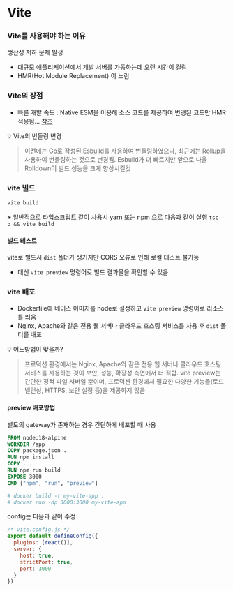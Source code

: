 # Vite

### Vite를 사용해야 하는 이유
생산성 저하 문제 발생
- 대규모 애플리케이션에서 개발 서버를 가동하는데 오랜 시간이 걸림
- HMR(Hot Module Replacement) 이 느림 

### Vite의 장점
- 빠른 개발 속도 : Native ESM을 이용해 소스 코드를 제공하여 변경된 코드만 HMR 적용됨... [참조](https://ko.vitejs.dev/guide/why)

💡 Vite의 번들링 변경
> 이전에는 Go로 작성된 Esbuild를 사용하여 번들링하였으나, 최근에는 Rollup을 사용하여 번들링하는 것으로 변경됨. Esbuild가 더 빠르지만 앞으로 나올 Rolldown이 빌드 성능을 크게 향상시킬것

### vite 빌드
```powershell
vite build
```
※ 일반적으로 타입스크립트 같이 사용시 yarn 또는 npm 으로 다음과 같이 실행 `tsc -b && vite build`

#### 빌드 테스트
vite로 빌드시 `dist` 폴더가 생기지만 CORS 오류로 인해 로컬 테스트 불가능
- 대신 `vite preview` 명령어로 빌드 결과물을 확인할 수 있음


### vite 배포
- Dockerfile에 베이스 이미지를 node로 설정하고 `vite preview` 명령어로 리소스를 띄움
- Nginx, Apache와 같은 전용 웹 서버나 클라우드 호스팅 서비스를 사용 후 `dist` 폴더를 배포

💡 어느방법이 맞을까?
> 프로덕션 환경에서는 Nginx, Apache와 같은 전용 웹 서버나 클라우드 호스팅 서비스를 사용하는 것이 보안, 성능, 확장성 측면에서 더 적합. vite preview는 간단한 정적 파일 서버일 뿐이며, 프로덕션 환경에서 필요한 다양한 기능들(로드 밸런싱, HTTPS, 보안 설정 등)을 제공하지 않음

#### preview 배포방법
별도의 gateway가 존재하는 경우 간단하게 배포할 때 사용
```Dockerfile
FROM node:18-alpine
WORKDIR /app
COPY package.json .
RUN npm install
COPY . .
RUN npm run build
EXPOSE 3000
CMD ["npm", "run", "preview"]

# docker build -t my-vite-app .
# docker run -dp 3000:3000 my-vite-app
```

config는 다음과 같이 수정
```js
/* vite.config.js */
export default defineConfig({
  plugins: [react()],
  server: {
    host: true,
    strictPort: true,
    port: 3000
  }
})
```